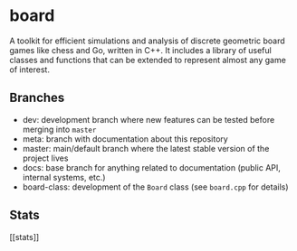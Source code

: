 # board

A toolkit for efficient simulations and analysis of discrete geometric board
games like chess and Go, written in C++. It includes a library of useful
classes and functions that can be extended to represent almost any game of
interest.

## Branches

- dev: development branch where new features can be tested before merging into `master`
- meta: branch with documentation about this repository
- master: main/default branch where the latest stable version of the project lives
- docs: base branch for anything related to documentation (public API, internal systems, etc.)
- board-class: development of the `Board` class (see `board.cpp` for details)

## Stats

[[stats]]
